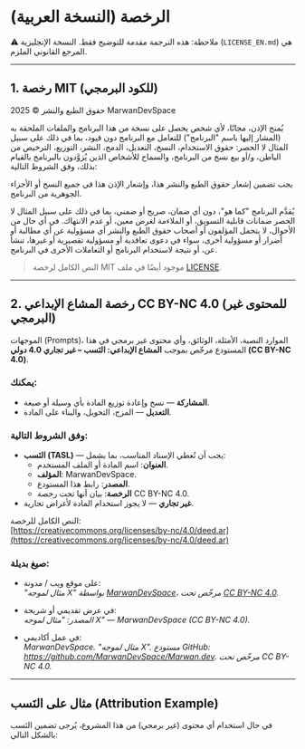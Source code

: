 # الرخصة (النسخة العربية)

⚠️ ملاحظة: هذه الترجمة مقدمة للتوضيح فقط. النسخة الإنجليزية (`LICENSE_EN.md`) هي المرجع القانوني الملزم.

---

## 1. رخصة MIT (للكود البرمجي)

حقوق الطبع والنشر © 2025 MarwanDevSpace

يُمنح الإذن، مجانًا، لأي شخص يحصل على نسخة من هذا البرنامج والملفات
الملحقة به (المشار إليها باسم "البرنامج") للتعامل مع البرنامج دون قيود،
بما في ذلك على سبيل المثال لا الحصر: حقوق الاستخدام، النسخ، التعديل،
الدمج، النشر، التوزيع، الترخيص من الباطن، و/أو بيع نسخ من البرنامج،
والسماح للأشخاص الذين يُزوَّدون بالبرنامج بالقيام بذلك، وفق الشروط التالية:

يجب تضمين إشعار حقوق الطبع والنشر هذا، وإشعار الإذن هذا في جميع النسخ
أو الأجزاء الجوهرية من البرنامج.

يُقدَّم البرنامج "كما هو"، دون أي ضمان، صريح أو ضمني، بما في ذلك على سبيل
المثال لا الحصر ضمانات قابلية التسويق، أو الملاءمة لغرض معين، أو عدم
الانتهاك. في أي حال من الأحوال، لا يتحمل المؤلفون أو أصحاب حقوق الطبع
والنشر أي مسؤولية عن أي مطالبة أو أضرار أو مسؤولية أخرى، سواء في دعوى
تعاقدية أو مسؤولية تقصيرية أو غيرها، تنشأ عن، أو نتيجة لاستخدام البرنامج
أو التعاملات الأخرى في البرنامج.

> النص الكامل لرخصة MIT موجود أيضًا في ملف [LICENSE](LICENSE).

---

## 2. رخصة المشاع الإبداعي CC BY-NC 4.0 (للمحتوى غير البرمجي)

الموجهات (Prompts)، الموارد النصية، الأمثلة، الوثائق، وأي محتوى غير برمجي
في هذا المستودع مرخّص بموجب **المشاع الإبداعي: النَسب – غير تجاري 4.0 دولي (CC BY-NC 4.0)**.

### يمكنك:
- **المشاركة** — نسخ وإعادة توزيع المادة بأي وسيلة أو صيغة.  
- **التعديل** — المزج، التحويل، والبناء على المادة.  

### وفق الشروط التالية:
- **النَسب (TASL)** — يجب أن تُعطي الإسناد المناسب، بما يشمل:  
  - **العنوان**: اسم المادة أو الملف المستخدم.  
  - **المؤلف**: MarwanDevSpace.  
  - **المصدر**: رابط هذا المستودع.  
  - **الرخصة**: بيان أنها تحت رخصة CC BY-NC 4.0.  
- **غير تجاري** — لا يجوز استخدام المادة لأغراض تجارية.  

النص الكامل للرخصة:  
[https://creativecommons.org/licenses/by-nc/4.0/deed.ar](https://creativecommons.org/licenses/by-nc/4.0/deed.ar)

### صيغ بديلة:
- على موقع ويب / مدونة:  
  *"مثال لموجه X" بواسطة [MarwanDevSpace](https://github.com/MarwanDevSpace/Marwan.dev)، مرخّص تحت [CC BY-NC 4.0](https://creativecommons.org/licenses/by-nc/4.0/deed.ar).*

- في عرض تقديمي أو شريحة:  
  *المصدر: "مثال لموجه X" — MarwanDevSpace (CC BY-NC 4.0).*

- في عمل أكاديمي:  
  *MarwanDevSpace. "مثال لموجه X". مستودع GitHub: https://github.com/MarwanDevSpace/Marwan.dev. مرخّص تحت CC BY-NC 4.0.*

---

## مثال على النَسب (Attribution Example)

في حال استخدام أي محتوى (غير برمجي) من هذا المشروع، يُرجى تضمين النَسب بالشكل التالي:
